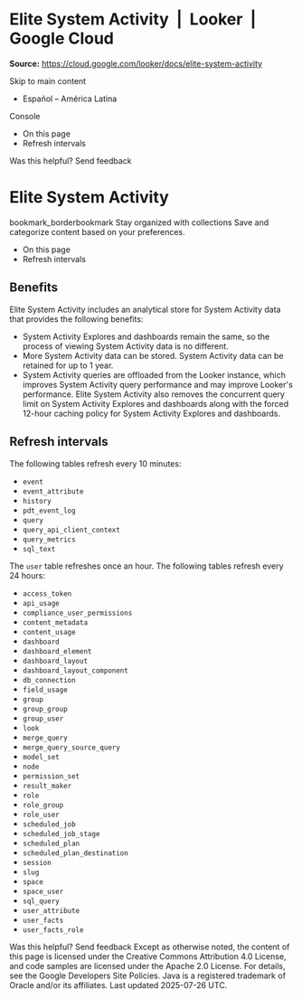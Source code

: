 # Elite System Activity  |  Looker  |  Google Cloud

**Source:** https://cloud.google.com/looker/docs/elite-system-activity

Skip to main content 
  * Español – América Latina

Console 


  * On this page
  * Refresh intervals




Was this helpful?
Send feedback 
#  Elite System Activity
bookmark_borderbookmark Stay organized with collections  Save and categorize content based on your preferences.
  * On this page
  * Refresh intervals


## Benefits
Elite System Activity includes an analytical store for System Activity data that provides the following benefits:
  * System Activity Explores and dashboards remain the same, so the process of viewing System Activity data is no different.
  * More System Activity data can be stored. System Activity data can be retained for up to 1 year.
  * System Activity queries are offloaded from the Looker instance, which improves System Activity query performance and may improve Looker's performance. Elite System Activity also removes the concurrent query limit on System Activity Explores and dashboards along with the forced 12-hour caching policy for System Activity Explores and dashboards.


## Refresh intervals
The following tables refresh every 10 minutes:
  * `event`
  * `event_attribute`
  * `history`
  * `pdt_event_log`
  * `query`
  * `query_api_client_context`
  * `query_metrics`
  * `sql_text`


The `user` table refreshes once an hour.
The following tables refresh every 24 hours:
  * `access_token`
  * `api_usage`
  * `compliance_user_permissions`
  * `content_metadata`
  * `content_usage`
  * `dashboard`
  * `dashboard_element`
  * `dashboard_layout`
  * `dashboard_layout_component`
  * `db_connection`
  * `field_usage`
  * `group`
  * `group_group`
  * `group_user`
  * `look`
  * `merge_query`
  * `merge_query_source_query`
  * `model_set`
  * `node`
  * `permission_set`
  * `result_maker`
  * `role`
  * `role_group`
  * `role_user`
  * `scheduled_job`
  * `scheduled_job_stage`
  * `scheduled_plan`
  * `scheduled_plan_destination`
  * `session`
  * `slug`
  * `space`
  * `space_user`
  * `sql_query`
  * `user_attribute`
  * `user_facts`
  * `user_facts_role`


Was this helpful?
Send feedback 
Except as otherwise noted, the content of this page is licensed under the Creative Commons Attribution 4.0 License, and code samples are licensed under the Apache 2.0 License. For details, see the Google Developers Site Policies. Java is a registered trademark of Oracle and/or its affiliates.
Last updated 2025-07-26 UTC.


